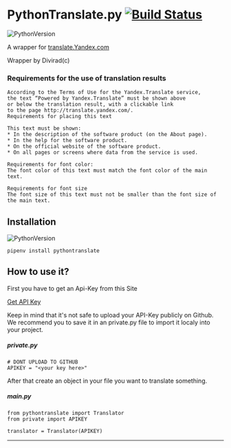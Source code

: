 # PythonTranslate.py [![Build Status](https://travis-ci.org/Divirad/PythonTranslate.svg?branch=master)](https://travis-ci.org/Divirad/PythonTranslate)

![PythonVersion](https://img.shields.io/badge/Python-3.6-green.svg) 

A wrapper for [translate.Yandex.com](https://translate.Yandex.com)

Wrapper by Divirad(c)

### Requirements for the use of translation results
   
    According to the Terms of Use for the Yandex.Translate service,
    the text “Powered by Yandex.Translate” must be shown above
    or below the translation result, with a clickable link
    to the page http://translate.yandex.com/.
    Requirements for placing this text

    This text must be shown:
    * In the description of the software product (on the About page).
    * In the help for the software product.
    * On the official website of the software product.
    * On all pages or screens where data from the service is used.
    
    Requirements for font color:
    The font color of this text must match the font color of the main text.

    Requirements for font size
    The font size of this text must not be smaller than the font size of the main text.
    
## Installation
   ![PythonVersion](https://img.shields.io/badge/WARING-Not%20supported%20yet!-darkred.svg) 
   
    pipenv install pythontranslate

## How to use it? 
First you have to get an Api-Key from this Site 

[Get API Key](https://translate.yandex.com/developers/keys)

Keep in mind that it's not safe to upload your API-Key publicly on Github.
We recommend you to save it in an private.py file to import it localy into your project.


##### private.py
    
    # DONT UPLOAD TO GITHUB
    APIKEY = "<your key here>"

After that create an object in your file you want to translate something.

##### main.py 

    from pythontranslate import Translator
    from private import APIKEY
    
    translator = Translator(APIKEY) 

___________

